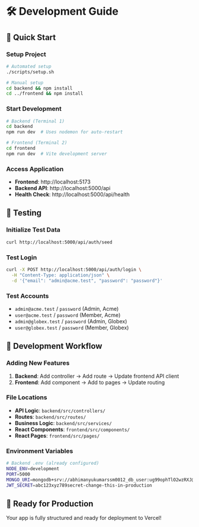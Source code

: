 # 🛠️ Development Guide

## 🚀 Quick Start

### **Setup Project**
```bash
# Automated setup
./scripts/setup.sh

# Manual setup
cd backend && npm install
cd ../frontend && npm install
```

### **Start Development**
```bash
# Backend (Terminal 1)
cd backend
npm run dev  # Uses nodemon for auto-restart

# Frontend (Terminal 2)  
cd frontend
npm run dev  # Vite development server
```

### **Access Application**
- **Frontend**: http://localhost:5173
- **Backend API**: http://localhost:5000/api
- **Health Check**: http://localhost:5000/api/health

## 🧪 **Testing**

### **Initialize Test Data**
```bash
curl http://localhost:5000/api/auth/seed
```

### **Test Login**
```bash
curl -X POST http://localhost:5000/api/auth/login \
  -H "Content-Type: application/json" \
  -d '{"email": "admin@acme.test", "password": "password"}'
```

### **Test Accounts**
- `admin@acme.test` / `password` (Admin, Acme)
- `user@acme.test` / `password` (Member, Acme)
- `admin@globex.test` / `password` (Admin, Globex)
- `user@globex.test` / `password` (Member, Globex)

## 📝 **Development Workflow**

### **Adding New Features**
1. **Backend**: Add controller → Add route → Update frontend API client
2. **Frontend**: Add component → Add to pages → Update routing

### **File Locations**
- **API Logic**: `backend/src/controllers/`
- **Routes**: `backend/src/routes/`
- **Business Logic**: `backend/src/services/`
- **React Components**: `frontend/src/components/`
- **React Pages**: `frontend/src/pages/`

### **Environment Variables**
```bash
# Backend .env (already configured)
NODE_ENV=development
PORT=5000
MONGO_URI=mongodb+srv://abhimanyukumarssm0012_db_user:ug99ophTlO2wzRXJ@cluster0.bdb0an5.mongodb.net/notesapp?retryWrites=true&w=majority&appName=Cluster0
JWT_SECRET=abc123xyz789secret-change-this-in-production
```

## 🚀 **Ready for Production**

Your app is fully structured and ready for deployment to Vercel!